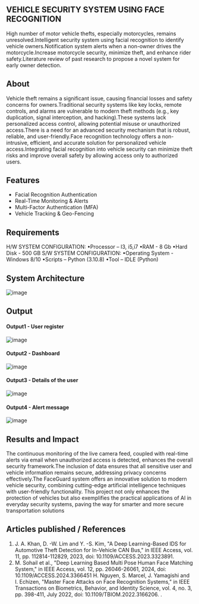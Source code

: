 ## VEHICLE SECURITY SYSTEM USING FACE RECOGNITION
High number of motor vehicle thefts, especially motorcycles, remains unresolved.Intelligent security system using facial recognition to identify vehicle owners.Notification system alerts when a non-owner drives the motorcycle.Increase motorcycle security, minimize theft, and enhance rider safety.Literature review of past research to propose a novel system for early owner detection.


## About
Vehicle theft remains a significant issue, causing financial losses and safety concerns for owners.Traditional security systems like key locks, remote controls, and alarms are vulnerable to modern theft methods (e.g., key duplication, signal interception, and hacking).These systems lack personalized access control, allowing potential misuse or unauthorized access.There is a need for an advanced security mechanism that is robust, reliable, and user-friendly.Face recognition technology offers a non-intrusive, efficient, and accurate solution for personalized vehicle access.Integrating facial recognition into vehicle security can minimize theft risks and improve overall safety by allowing access only to authorized users.


## Features
- Facial Recognition Authentication
- Real-Time Monitoring & Alerts
- Multi-Factor Authentication (MFA)
- Vehicle Tracking & Geo-Fencing

## Requirements
H/W SYSTEM CONFIGURATION:
•Processor – I3, i5,i7
•RAM - 8 Gb
•Hard Disk - 500 GB
S/W SYSTEM CONFIGURATION:
•Operating System - Windows 8/10
•Scripts – Python (3.10.8)
•Tool – IDLE (Python)

## System Architecture
![image](https://github.com/user-attachments/assets/427641fa-ecb5-4175-8bf9-f2fc384a1845)


## Output
#### Output1 - User register
![image](https://github.com/user-attachments/assets/29c95727-7008-4cde-9904-832f7b5b89b9)


#### Output2 - Dashboard
![image](https://github.com/user-attachments/assets/aa49df34-321e-45d2-a60a-622ab092089c)

#### Output3 - Details of the user
![image](https://github.com/user-attachments/assets/a3246cd0-f0aa-4f50-8d8c-5c3f59a1dafd)

#### Output4 - Alert message
![image](https://github.com/user-attachments/assets/5e5acef1-dad0-4a72-ba69-6200bb3957bf)


## Results and Impact
The continuous monitoring of the live camera feed, coupled with real-time alerts via email when unauthorized access is detected, enhances the overall security framework.The inclusion of data ensures that all sensitive user and vehicle information remains secure, addressing privacy concerns effectively.The FaceGuard system offers an innovative solution to modern vehicle security, combining cutting-edge artificial intelligence techniques with user-friendly functionality. This project not only enhances the protection of vehicles but also exemplifies the practical applications of AI in everyday security systems, paving the way for smarter and more secure transportation solutions

## Articles published / References
1.  J. A. Khan, D. -W. Lim and Y. -S. Kim, "A Deep Learning-Based IDS for Automotive Theft Detection for In-Vehicle CAN Bus," in IEEE Access, vol. 11, pp. 112814-112829, 2023, doi: 10.1109/ACCESS.2023.3323891.
2.   M. Sohail et al., "Deep Learning Based Multi Pose Human Face Matching System," in IEEE Access, vol. 12, pp. 26046-26061, 2024, doi: 10.1109/ACCESS.2024.3366451   H. Nguyen, S. Marcel, J. Yamagishi and I. Echizen, "Master Face Attacks on Face Recognition Systems," in IEEE Transactions on Biometrics, Behavior, and Identity Science, vol. 4, no. 3, pp. 398-411, July 2022, doi: 10.1109/TBIOM.2022.3166206. .





